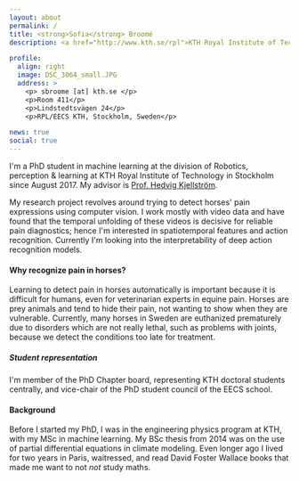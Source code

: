 ```yaml
---
layout: about
permalink: /
title: <strong>Sofia</strong> Broomé
description: <a href="http://www.kth.se/rpl">KTH Royal Institute of Technology. Division of Robotics, Perception and Learning (RPL).</a> 

profile:
  align: right
  image: DSC_3064_small.JPG
  address: >
    <p> sbroome [at] kth.se </p>
    <p>Room 411</p>
    <p>Lindstedtsvägen 24</p>
    <p>RPL/EECS KTH, Stockholm, Sweden</p>

news: true
social: true
---
```


I'm a PhD student in machine learning at the division of Robotics, perception & learning at KTH Royal Institute of Technology in Stockholm since August 2017. My advisor is [Prof. Hedvig Kjellström](http://csc.kth.se/~hedvig).

My research project revolves around trying to detect horses' pain expressions using computer vision. I work mostly with video data and have found that the temporal unfolding of these videos is decisive for reliable pain diagnostics; hence I'm interested in spatiotemporal features and action recognition. Currently I'm looking into the interpretability of deep action recognition models.  


#### Why recognize pain in horses?

Learning to detect pain in horses automatically is important because it is difficult for humans, even for veterinarian experts in equine pain. Horses are prey animals and tend to hide their pain, not wanting to show when they are vulnerable. Currently, many horses in Sweden are euthanized prematurely due to disorders which are not really lethal, such as problems with joints, because we detect the conditions too late for treatment.   


##### Student representation

I'm member of the PhD Chapter board, representing KTH doctoral students centrally, and vice-chair of the PhD student council of the EECS school.



#### Background

Before I started my PhD, I was in the engineering physics program at KTH, with my MSc in machine learning. My BSc thesis from 2014 was on the use of partial differential equations in climate modeling. Even longer ago I lived for two years in Paris, waitressed, and read David Foster Wallace books that made me want to not _not_ study maths.
